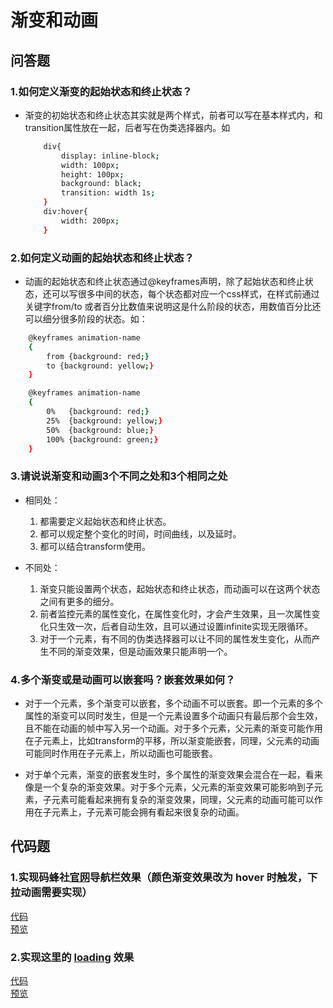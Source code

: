 # 渐变和动画

## 问答题

### 1.如何定义渐变的起始状态和终止状态？

- 渐变的初始状态和终止状态其实就是两个样式，前者可以写在基本样式内，和transition属性放在一起，后者写在伪类选择器内。如

    ```bash
        div{
            display: inline-block;
            width: 100px;
            height: 100px;
            background: black;
            transition: width 1s;
        }
        div:hover{
            width: 200px;
        }

    ```

### 2.如何定义动画的起始状态和终止状态？

- 动画的起始状态和终止状态通过@keyframes声明，除了起始状态和终止状态，还可以写很多中间的状态，每个状态都对应一个css样式，在样式前通过关键字from/to 或者百分比数值来说明这是什么阶段的状态，用数值百分比还可以细分很多阶段的状态。如：

```bash
    @keyframes animation-name
    {
        from {background: red;}
        to {background: yellow;}
    }
```

```bash
    @keyframes animation-name
    {
        0%   {background: red;}
        25%  {background: yellow;}
        50%  {background: blue;}
        100% {background: green;}
    }
```

### 3.请说说渐变和动画3个不同之处和3个相同之处

- 相同处：
  1. 都需要定义起始状态和终止状态。
  2. 都可以规定整个变化的时间，时间曲线，以及延时。
  3. 都可以结合transform使用。

- 不同处：
  1. 渐变只能设置两个状态，起始状态和终止状态，而动画可以在这两个状态之间有更多的细分。
  2. 前者监控元素的属性变化，在属性变化时，才会产生效果，且一次属性变化只生效一次，后者自动生效，且可以通过设置infinite实现无限循环。
  3. 对于一个元素，有不同的伪类选择器可以让不同的属性发生变化，从而产生不同的渐变效果，但是动画效果只能声明一个。

### 4.多个渐变或是动画可以嵌套吗？嵌套效果如何？

- 对于一个元素，多个渐变可以嵌套，多个动画不可以嵌套。即一个元素的多个属性的渐变可以同时发生，但是一个元素设置多个动画只有最后那个会生效，且不能在动画的帧中写入另一个动画。对于多个元素，父元素的渐变可能作用在子元素上，比如transform的平移，所以渐变能嵌套，同理，父元素的动画可能同时作用在子元素上，所以动画也可能嵌套。

- 对于单个元素，渐变的嵌套发生时，多个属性的渐变效果会混合在一起，看来像是一个复杂的渐变效果。对于多个元素，父元素的渐变效果可能影响到子元素，子元素可能看起来拥有复杂的渐变效果，同理，父元素的动画可能可以作用在子元素上，子元素可能会拥有看起来很复杂的动画。


## 代码题

### 1.实现码蜂社[官网](https://www.mafengshe.com/)导航栏效果（颜色渐变效果改为 hover 时触发，下拉动画需要实现）

[代码](https://github.com/LeoneKuma/mfs-homework/blob/master/Base_22/nav.html)  
[预览](http://47.100.99.130:8080/mfs-homework/web/Base_22/nav.html)

### 2.实现这里的 [loading](http://fe-base.books.mafengshe.com/%E5%89%8D%E7%AB%AF%E5%9F%BA%E7%A1%80/CSS/assets/loading3.html) 效果


[代码](https://github.com/LeoneKuma/mfs-homework/blob/master/Base_22/ani.html)  
[预览](http://47.100.99.130:8080/mfs-homework/web/Base_22/ani.html)
